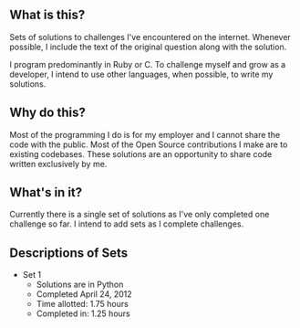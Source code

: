 ## What is this?
Sets of solutions to challenges I've encountered on the internet.  Whenever possible, I include the text of the original question along with the solution.

I program predominantly in Ruby or C.  To challenge myself and grow as a developer, I intend to use other languages, when possible, to write my solutions.


## Why do this?
Most of the programming I do is for my employer and I cannot share the code with the public.  Most of the Open Source contributions I make are to existing codebases.  These solutions are an opportunity to share code written exclusively by me.


## What's in it?
Currently there is a single set of solutions as I've only completed one challenge so far.  I intend to add sets as I complete challenges.


## Descriptions of Sets
* Set 1
  * Solutions are in Python
  * Completed April 24, 2012
  * Time allotted: 1.75 hours
  * Completed in: 1.25 hours
